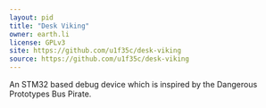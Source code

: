 ```yaml
---
layout: pid
title: "Desk Viking"
owner: earth.li
license: GPLv3
site: https://github.com/u1f35c/desk-viking
source: https://github.com/u1f35c/desk-viking
---
```

An STM32 based debug device which is inspired by the Dangerous Prototypes Bus Pirate.

